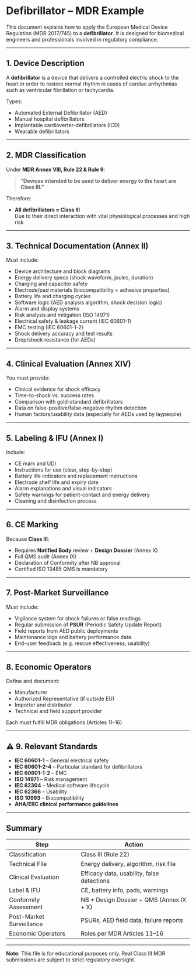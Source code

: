 # Defibrillator – MDR Example

This document explains how to apply the European Medical Device Regulation (MDR 2017/745) to a **defibrillator**. It is designed for biomedical engineers and professionals involved in regulatory compliance.

---

##  1. Device Description

A **defibrillator** is a device that delivers a controlled electric shock to the heart in order to restore normal rhythm in cases of cardiac arrhythmias such as ventricular fibrillation or tachycardia.

Types:
- Automated External Defibrillator (AED)
- Manual hospital defibrillators
- Implantable cardioverter-defibrillators (ICD)
- Wearable defibrillators

---

##  2. MDR Classification

Under **MDR Annex VIII, Rule 22 & Rule 9**:

> **“Devices intended to be used to deliver energy to the heart are Class III.”**

Therefore:
- **All defibrillators = Class III**  
  Due to their direct interaction with vital physiological processes and high risk

---

##  3. Technical Documentation (Annex II)

Must include:

- Device architecture and block diagrams
- Energy delivery specs (shock waveform, joules, duration)
- Charging and capacitor safety
- Electrode/pad materials (biocompatibility + adhesive properties)
- Battery life and charging cycles
- Software logic (AED analysis algorithm, shock decision logic)
- Alarm and display systems
- Risk analysis and mitigation (ISO 14971)
- Electrical safety & leakage current (IEC 60601-1)
- EMC testing (IEC 60601-1-2)
- Shock delivery accuracy and test results
- Drop/shock resistance (for AEDs)

---

##  4. Clinical Evaluation (Annex XIV)

You must provide:

- Clinical evidence for shock efficacy
- Time-to-shock vs. success rates
- Comparison with gold-standard defibrillators
- Data on false-positive/false-negative rhythm detection
- Human factors/usability data (especially for AEDs used by laypeople)

---

##  5. Labeling & IFU (Annex I)

Include:

- CE mark and UDI
- Instructions for use (clear, step-by-step)
- Battery life indicators and replacement instructions
- Electrode shelf life and expiry date
- Alarm explanations and visual indicators
- Safety warnings for patient-contact and energy delivery
- Cleaning and disinfection process

---

##  6. CE Marking

Because **Class III**:

- Requires **Notified Body** review + **Design Dossier** (Annex X)
- Full QMS audit (Annex IX)
- Declaration of Conformity after NB approval
- Certified ISO 13485 QMS is mandatory

---

##  7. Post-Market Surveillance

Must include:

- Vigilance system for shock failures or false readings
- Regular submission of **PSUR** (Periodic Safety Update Report)
- Field reports from AED public deployments
- Maintenance logs and battery performance data
- End-user feedback (e.g. rescue effectiveness, usability)

---

##  8. Economic Operators

Define and document:

- Manufacturer
- Authorized Representative (if outside EU)
- Importer and distributor
- Technical and field support provider

Each must fulfill MDR obligations (Articles 11–16)

---

## ⚠️ 9. Relevant Standards

- **IEC 60601-1** – General electrical safety  
- **IEC 60601-2-4** – Particular standard for defibrillators  
- **IEC 60601-1-2** – EMC  
- **ISO 14971** – Risk management  
- **IEC 62304** – Medical software lifecycle  
- **IEC 62366** – Usability  
- **ISO 10993** – Biocompatibility  
- **AHA/ERC clinical performance guidelines**

---

##  Summary

| Step                         | Action                                      |
|------------------------------|---------------------------------------------|
| Classification               | Class III (Rule 22)                         |
| Technical File               | Energy delivery, algorithm, risk file       |
| Clinical Evaluation          | Efficacy data, usability, false detections  |
| Label & IFU                  | CE, battery info, pads, warnings            |
| Conformity Assessment        | NB + Design Dossier + QMS (Annex IX + X)    |
| Post-Market Surveillance     | PSURs, AED field data, failure reports      |
| Economic Operators           | Roles per MDR Articles 11–16               |

---

**Note:** This file is for educational purposes only. Real Class III MDR submissions are subject to strict regulatory oversight.
